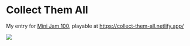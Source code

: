 # Collect Them All

My entry for [Mini Jam 100](https://itch.io/jam/mini-jam-100-overload), playable at https://collect-them-all.netlify.app/

<img src="./example.gif" />
